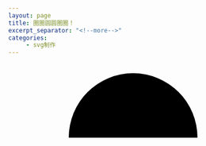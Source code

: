 ```yaml
---
layout: page
title: 圈圈圆圆圈圈！
excerpt_separator: "<!--more-->"
categories:
     - svg制作
---
```


<!--more-->
<style>
.body{
  padding-top:50px;
  background-color:#111;
}
.svg.circle{
  will-change:stroke-dasharray;
  stroke:cyan;
  stroke-width:8;
  display:block;
  margin:0 auto;
  width:300px;
  height:300px;
  fill: transparent;
  stroke-dasharray:80;
  transition:all .4s ease-in-out;
}
#circle:hover svg.circle{
  animation: 2s rotate forwards;
}
#circle{
  width:300px;
  margin:0 auto;
  cursor:pointer;
}
@keyframes rotate{
  from{
    stroke-dasharray:80;
  }
  to{
    stroke-dasharray:0;
    stroke-width:3;
    stroke:magenta;
    fill:#222;
  }
}
</style>
<div id="circle">
  <svg class="circle">
     <circle viewBox="0 0 300 300" class="path" stroke-linecap="round" cx="150" cy="150" r="130" xml:space="preserve"></circle>
  </svg>
</div>